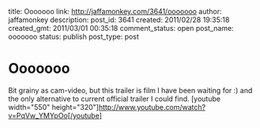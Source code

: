 title: Ooooooo
link: http://jaffamonkey.com/3641/ooooooo
author: jaffamonkey
description: 
post_id: 3641
created: 2011/02/28 19:35:18
created_gmt: 2011/03/01 00:35:18
comment_status: open
post_name: ooooooo
status: publish
post_type: post

# Ooooooo

Bit grainy as cam-video, but this trailer is film I have been waiting for :) and the only alternative to current official trailer I could find. [youtube width="550" height="320"]http://www.youtube.com/watch?v=PqVw_YMYpOo[/youtube]
